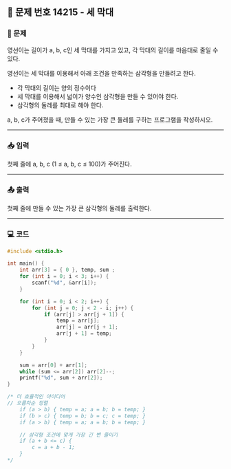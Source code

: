 ## 📝 문제 번호 14215 - 세 막대  

### 📌 문제
영선이는 길이가 a, b, c인 세 막대를 가지고 있고, 각 막대의 길이를 마음대로 줄일 수 있다.

영선이는 세 막대를 이용해서 아래 조건을 만족하는 삼각형을 만들려고 한다.

  - 각 막대의 길이는 양의 정수이다
  - 세 막대를 이용해서 넓이가 양수인 삼각형을 만들 수 있어야 한다.
  - 삼각형의 둘레를 최대로 해야 한다.

a, b, c가 주어졌을 때, 만들 수 있는 가장 큰 둘레를 구하는 프로그램을 작성하시오. 

---

### 📥 입력
첫째 줄에 a, b, c (1 ≤ a, b, c ≤ 100)가 주어진다.

---

### 📤 출력
첫째 줄에 만들 수 있는 가장 큰 삼각형의 둘레를 출력한다.

---

### 💻 코드
```c
#include <stdio.h>

int main() {
	int arr[3] = { 0 }, temp, sum ;
	for (int i = 0; i < 3; i++) {
		scanf("%d", &arr[i]);
	}

	for (int i = 0; i < 2; i++) {
		for (int j = 0; j < 2 - i; j++) {
			if (arr[j] > arr[j + 1]) {
				temp = arr[j];
				arr[j] = arr[j + 1];
				arr[j + 1] = temp;
			}
		}
	}

	sum = arr[0] + arr[1];
	while (sum <= arr[2]) arr[2]--;
	printf("%d", sum + arr[2]);	
}

/* 더 효율적인 아이디어
// 오름차순 정렬
    if (a > b) { temp = a; a = b; b = temp; }
    if (b > c) { temp = b; b = c; c = temp; }
    if (a > b) { temp = a; a = b; b = temp; }

    // 삼각형 조건에 맞게 가장 긴 변 줄이기
    if (a + b <= c) {
        c = a + b - 1;
    }
*/
```

